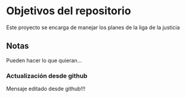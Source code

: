 # Objetivos del repositorio

Este proyecto se encarga de manejar los planes de la liga de la justicia


## Notas
Pueden hacer lo que quieran...

### Actualización desde github
 Mensaje editado desde github!!!
